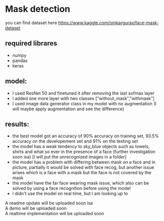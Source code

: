 # Mask detection
you can find dataset here
https://www.kaggle.com/omkargurav/face-mask-dataset

## required librares
- numpy
- pandas
- keras

## model:
- I used ResNet 50 and finetuned it after removing the last sofmax layer
- I added one more layer with two classes ["without_mask","withmask"]
- I used image data generator class in my model with no augmentation (I will maybe apply augmentation and see the difference)

## results:
- the best model got an accuracy of 90% accuracy on training set, 93.5% accuracy on the developement set and 91% on the testing set  
- the model has a weak tendency to sky_blue objects such as towels, shirts and what so ever in the presence of a face (further investigation soon isa)  [I will put the unrecognized images in a folder]
- the model has a problem with differing between mask on a face and in picture, partially it would be solved with face recog, but another issue arises which is a face with a mask but the face is not covered by the mask
- the model have the far face wearing mask issue, which also can be solved by using a face recognition before using the model  
- I didn't use the model on real time, but I am looking up to  


A readme update will be uploaded soon isa  
A demo will be uploaded soon  
A realtime implementation will be uploaded soon  
